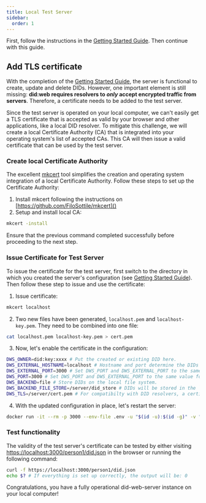 ```yaml
---
title: Local Test Server
sidebar:
  order: 1
---
```


First, follow the instructions in the [Getting Started Guide](/getting-started). Then continue with this guide.

## Add TLS certificate

With the completion of the [Getting Started Guide](/getting-started), the server is functional to create, update and
delete DIDs. However, one important element is still missing: **did:web requires resolvers to _only_ accept encrypted
traffic from servers**. Therefore, a certificate needs to be added to the test server.

Since the test server is operated on your local computer, we can't easily get a TLS certificate that is accepted as
valid by your browser and other applications, like a local DID resolver. To mitigate this challenge, we will create a
local Certificate Authority (CA) that is integrated into your operating system's list of accepted CAs. This CA will then
issue a valid certificate that can be used by the test server.

### Create local Certificate Authority

The excellent [mkcert](https://github.com/FiloSottile/mkcert) tool simplifies the creation and operating system
integration of a local Certificate Authority. Follow these steps to set up the Certificate Authority:

1. Install mkcert following the instructions on [https://github.com/FiloSottile/mkcert]()
2. Setup and install local CA:

```bash
mkcert -install
```

Ensure that the previous command completed successfully before proceeding to the next step.

### Issue Certificate for Test Server

To issue the certificate for the test server, first switch to the directory in which you created the server's
configuration (see [Getting Started Guide](/getting-started)). Then follow these step to issue and use the certificate:

1. Issue certificate:

```bash
mkcert localhost
```

2. Two new files have been generated, `localhost.pem` and `localhost-key.pem`. They need to be combined into one file:

```bash
cat localhost.pem localhost-key.pem > cert.pem
```

3. Now, let's enable the certificate in the configuration:

```bash title=".env" {7}
DWS_OWNER=did:key:xxxx # Put the created or existing DID here.
DWS_EXTERNAL_HOSTNAME=localhost # Hostname and port determine the DIDs that are managed by this server, e.g. did:web:id.localhost%3A3000:xyz.
DWS_EXTERNAL_PORT=3000 # Set DWS_PORT and DWS_EXTERNAL_PORT to the same value for this test.
DWS_PORT=3000 # Set DWS_PORT and DWS_EXTERNAL_PORT to the same value for this test.
DWS_BACKEND=file # Store DIDs on the local file system.
DWS_BACKEND_FILE_STORE=/server/did_store # DIDs will be stored in the `dids` folder below your current directory.
DWS_TLS=/server/cert.pem # For compatibilty with DID resolvers, a certificate is required. It will be added later.
```

4. With the updated configuration in place, let's restart the server:

```bash
docker run -it --rm -p 3000 --env-file .env -u "$(id -u):$(id -g)" -v "$PWD:/server" -w "/server" registry.41ppl.com/did-web-server:latest
```

### Test functionality

The validity of the test server's certificate can be tested by either visiting
[https://localhost:3000/person1/did.json]() in the browser or running the following command:

```bash
curl -f https://localhost:3000/person1/did.json
echo $? # If everything is set up correctly, the output will be: 0
```

Congratulations, you have a fully operational did-web-server instance on your local computer!
